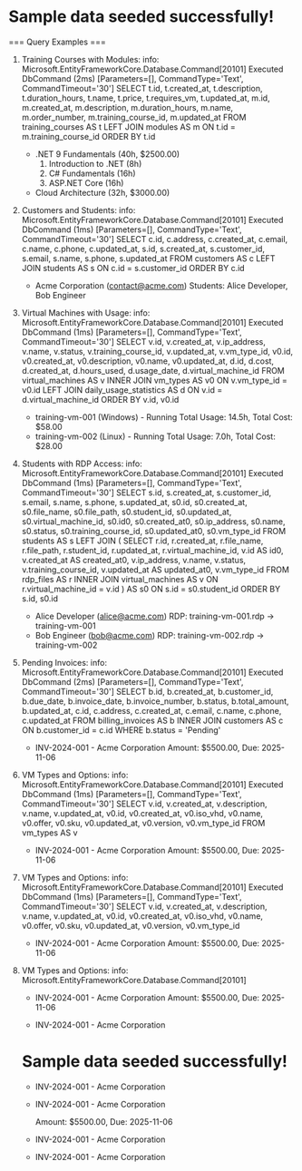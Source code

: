 # Sample data seeded successfully!

=== Query Examples ===

1. Training Courses with Modules:
info: Microsoft.EntityFrameworkCore.Database.Command[20101]
      Executed DbCommand (2ms) [Parameters=[], CommandType='Text', CommandTimeout='30']
      SELECT t.id, t.created_at, t.description, t.duration_hours, t.name, t.price, t.requires_vm, t.updated_at, m.id, m.created_at, m.description, m.duration_hours, m.name, m.order_number, m.training_course_id, m.updated_at
      FROM training_courses AS t
      LEFT JOIN modules AS m ON t.id = m.training_course_id
      ORDER BY t.id
   - .NET 9 Fundamentals (40h, $2500.00)
     1. Introduction to .NET (8h)
     2. C# Fundamentals (16h)
     3. ASP.NET Core (16h)
   - Cloud Architecture (32h, $3000.00)

2. Customers and Students:
info: Microsoft.EntityFrameworkCore.Database.Command[20101]
      Executed DbCommand (1ms) [Parameters=[], CommandType='Text', CommandTimeout='30']
      SELECT c.id, c.address, c.created_at, c.email, c.name, c.phone, c.updated_at, s.id, s.created_at, s.customer_id, s.email, s.name, s.phone, s.updated_at
      FROM customers AS c
      LEFT JOIN students AS s ON c.id = s.customer_id
      ORDER BY c.id
   - Acme Corporation (contact@acme.com)
     Students: Alice Developer, Bob Engineer

3. Virtual Machines with Usage:
info: Microsoft.EntityFrameworkCore.Database.Command[20101]
      Executed DbCommand (1ms) [Parameters=[], CommandType='Text', CommandTimeout='30']
      SELECT v.id, v.created_at, v.ip_address, v.name, v.status, v.training_course_id, v.updated_at, v.vm_type_id, v0.id, v0.created_at, v0.description, v0.name, v0.updated_at, d.id, d.cost, d.created_at, d.hours_used, d.usage_date, d.virtual_machine_id
      FROM virtual_machines AS v
      INNER JOIN vm_types AS v0 ON v.vm_type_id = v0.id
      LEFT JOIN daily_usage_statistics AS d ON v.id = d.virtual_machine_id
      ORDER BY v.id, v0.id
   - training-vm-001 (Windows) - Running
     Total Usage: 14.5h, Total Cost: $58.00
   - training-vm-002 (Linux) - Running
     Total Usage: 7.0h, Total Cost: $28.00

4. Students with RDP Access:
info: Microsoft.EntityFrameworkCore.Database.Command[20101]
      Executed DbCommand (1ms) [Parameters=[], CommandType='Text', CommandTimeout='30']
      SELECT s.id, s.created_at, s.customer_id, s.email, s.name, s.phone, s.updated_at, s0.id, s0.created_at, s0.file_name, s0.file_path, s0.student_id, s0.updated_at, s0.virtual_machine_id, s0.id0, s0.created_at0, s0.ip_address, s0.name, s0.status, s0.training_course_id, s0.updated_at0, s0.vm_type_id
      FROM students AS s
      LEFT JOIN (
          SELECT r.id, r.created_at, r.file_name, r.file_path, r.student_id, r.updated_at, r.virtual_machine_id, v.id AS id0, v.created_at AS created_at0, v.ip_address, v.name, v.status, v.training_course_id, v.updated_at AS updated_at0, v.vm_type_id
          FROM rdp_files AS r
          INNER JOIN virtual_machines AS v ON r.virtual_machine_id = v.id
      ) AS s0 ON s.id = s0.student_id
      ORDER BY s.id, s0.id
   - Alice Developer (alice@acme.com)
     RDP: training-vm-001.rdp -> training-vm-001
   - Bob Engineer (bob@acme.com)
     RDP: training-vm-002.rdp -> training-vm-002

5. Pending Invoices:
info: Microsoft.EntityFrameworkCore.Database.Command[20101]
      Executed DbCommand (2ms) [Parameters=[], CommandType='Text', CommandTimeout='30']
      SELECT b.id, b.created_at, b.customer_id, b.due_date, b.invoice_date, b.invoice_number, b.status, b.total_amount, b.updated_at, c.id, c.address, c.created_at, c.email, c.name, c.phone, c.updated_at
      FROM billing_invoices AS b
      INNER JOIN customers AS c ON b.customer_id = c.id
      WHERE b.status = 'Pending'
   - INV-2024-001 - Acme Corporation
     Amount: $5500.00, Due: 2025-11-06

6. VM Types and Options:
info: Microsoft.EntityFrameworkCore.Database.Command[20101]
      Executed DbCommand (1ms) [Parameters=[], CommandType='Text', CommandTimeout='30']
      SELECT v.id, v.created_at, v.description, v.name, v.updated_at, v0.id, v0.created_at, v0.iso_vhd, v0.name, v0.offer, v0.sku, v0.updated_at, v0.version, v0.vm_type_id
      FROM vm_types AS v
   - INV-2024-001 - Acme Corporation
     Amount: $5500.00, Due: 2025-11-06

6. VM Types and Options:
info: Microsoft.EntityFrameworkCore.Database.Command[20101]
      Executed DbCommand (1ms) [Parameters=[], CommandType='Text', CommandTimeout='30']
      SELECT v.id, v.created_at, v.description, v.name, v.updated_at, v0.id, v0.created_at, v0.iso_vhd, v0.name, v0.offer, v0.sku, v0.updated_at, v0.version, v0.vm_type_id
   - INV-2024-001 - Acme Corporation
     Amount: $5500.00, Due: 2025-11-06

6. VM Types and Options:
info: Microsoft.EntityFrameworkCore.Database.Command[20101]
   - INV-2024-001 - Acme Corporation
     Amount: $5500.00, Due: 2025-11-06

   - INV-2024-001 - Acme Corporation
    # Sample data seeded successfully!
   - INV-2024-001 - Acme Corporation

   - INV-2024-001 - Acme Corporation

     Amount: $5500.00, Due: 2025-11-06

   - INV-2024-001 - Acme Corporation

   - INV-2024-001 - Acme Corporation
